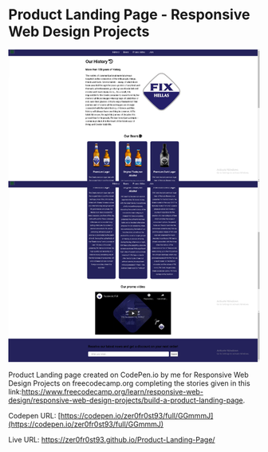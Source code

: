 # Product Landing Page - Responsive Web Design Projects

![](Preview.png)

 Product Landing page created on CodePen.io by me for Responsive Web Design Projects on freecodecamp.org completing the stories given in this link:https://www.freecodecamp.org/learn/responsive-web-design/responsive-web-design-projects/build-a-product-landing-page.

Codepen URL: [https://codepen.io/zer0fr0st93/full/GGmmmJ](https://codepen.io/zer0fr0st93/full/GGmmmJ)

Live URL: https://zer0fr0st93.github.io/Product-Landing-Page/
